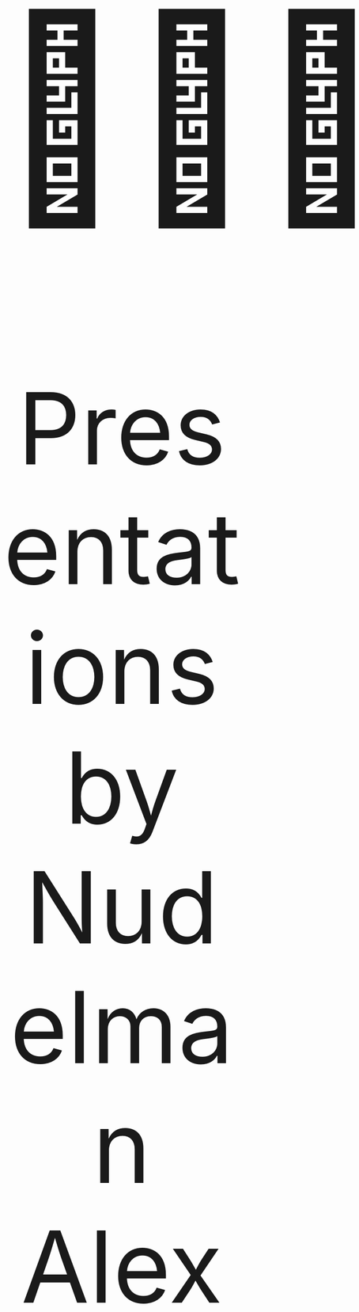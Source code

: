   <div style="font-size: 200px;text-align: center;"><h1><span>👨🏻‍💻</span></h1>Presentations by <div>Nudelman Alex</div></div>
